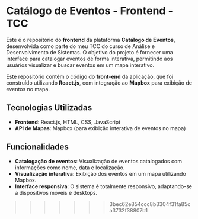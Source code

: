 
# Catálogo de Eventos - Frontend - TCC

Este é o repositório do **frontend** da plataforma **Catálogo de Eventos**, desenvolvida como parte do meu TCC do curso de Análise e Desenvolvimento de Sistemas. O objetivo do projeto é fornecer uma interface para catalogar eventos de forma interativa, permitindo aos usuários visualizar e buscar eventos em um mapa interativo.

Este repositório contém o código do **front-end** da aplicação, que foi construído utilizando **React.js**, com integração ao **Mapbox** para exibição de eventos no mapa.

## Tecnologias Utilizadas

- **Frontend**: React.js, HTML, CSS, JavaScript
- **API de Mapas**: Mapbox (para exibição interativa de eventos no mapa)

## Funcionalidades

- **Catalogação de eventos**: Visualização de eventos catalogados com informações como nome, data e localização.
- **Visualização interativa**: Exibição dos eventos em um mapa utilizando Mapbox.
- **Interface responsiva**: O sistema é totalmente responsivo, adaptando-se a dispositivos móveis e desktops.
>>>>>>> 3bec62e854ccc8b3304f31fa85ca3732f38807b1

